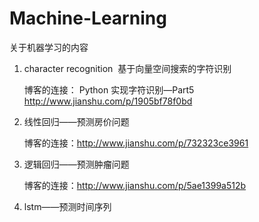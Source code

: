 # Machine-Learning
关于机器学习的内容 
1. character recognition  基于向量空间搜索的字符识别

    博客的连接：
Python 实现字符识别—Part5
http://www.jianshu.com/p/1905bf78f0bd

2. 线性回归——预测房价问题

    博客的连接：http://www.jianshu.com/p/732323ce3961

3. 逻辑回归——预测肿瘤问题

    博客的连接：http://www.jianshu.com/p/5ae1399a512b

4. lstm——预测时间序列

    